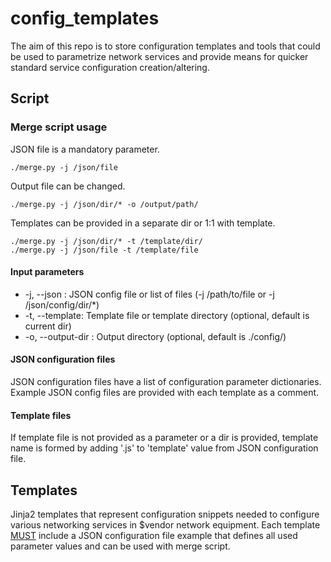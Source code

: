 # config_templates

The aim of this repo is to store configuration templates and tools 
that could be used to parametrize network services and provide means 
for quicker standard service configuration creation/altering.

## Script

### Merge script usage

JSON file is a mandatory parameter.
```
./merge.py -j /json/file
```
Output file can be changed.
```
./merge.py -j /json/dir/* -o /output/path/
```
Templates can be provided in a separate dir or 1:1 with template.
```
./merge.py -j /json/dir/* -t /template/dir/
./merge.py -j /json/file -t /template/file
```

#### Input parameters
* -j, --json : JSON config file or list of files (-j /path/to/file or
-j /json/config/dir/\*)
* -t, --template: Template file or template directory (optional, default 
is current dir)
* -o, --output-dir : Output directory (optional, default is ./config/)

#### JSON configuration files
JSON configuration files have a list of configuration parameter dictionaries.
Example JSON config files are provided with each template as a comment.

#### Template files
If template file is not provided as a parameter or a dir is provided,
template name is formed by adding '.js' to 'template' value from JSON 
configuration file.  

## Templates

Jinja2 templates that represent configuration snippets needed to configure 
various networking services in $vendor network equipment. Each template 
[MUST](https://www.ietf.org/rfc/rfc2119.txt) include a JSON configuration 
file example that defines all used parameter values and can be used with 
merge script.